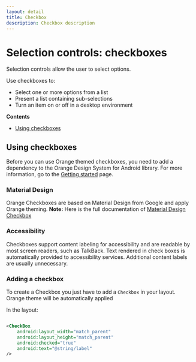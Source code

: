 ```yaml
---
layout: detail
title: Checkbox
description: Checkbox description
---
```


# Selection controls: checkboxes

Selection controls allow the user to select options.

Use checkboxes to:

* Select one or more options from a list
* Present a list containing sub-selections
* Turn an item on or off in a desktop environment

**Contents**

* [Using checkboxes](#using-checkboxes)

## Using checkboxes

Before you can use Orange themed checkboxes, you need to add a dependency to the Orange Design
System for Android library. For more information, go to the
[Getting started](../getting-started.md) page.

### Material Design

Orange Checkboxes are based on Material Design from Google and apply Orange theming.
**Note:** Here is the full documentation
of [Material Design Checkbox](https://material.io/components/checkboxes/)

### Accessibility

Checkboxes support content labeling for accessibility and are readable by most screen readers, such
as TalkBack. Text rendered in check boxes is automatically provided to accessibility services.
Additional content labels are usually unnecessary.

### Adding a checkbox

To create a Checkbox you just have to add a `Checkbox` in your layout. Orange theme will be
automatically applied

In the layout:

```xml

<CheckBox 
    android:layout_width="match_parent" 
    android:layout_height="match_parent"
    android:checked="true"
    android:text="@string/label"
/>
```
